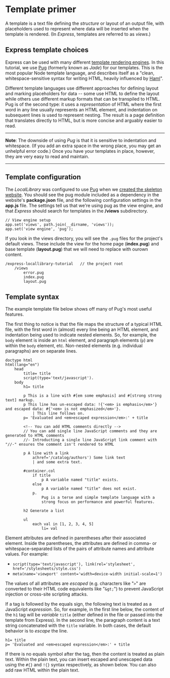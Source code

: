 # Template primer

A template is a text file defining the *structure* or layout of an output file, with placeholders used to represent where data will be inserted when the template is rendered. (In *Express*, templates are referred to as *views*.)

## Express template choices

Express can be used with many different [template rendering engines](https://expressjs.com/en/guide/using-template-engines.html). In this tutorial, we use [Pug](https://pugjs.org/api/getting-started.html) (formerly known as *Jade*) for our templates. This is the most popular Node template language, and describes itself as a "clean, whitespace-sensitive syntax for writing HTML, heavily influenced by [Haml](https://haml.info/)".

Different template languages use different approaches for defining layout and marking placeholders for data -- some use HTML to define the layout while others use different markup formats that can be transpiled to HTML. Pug is of the second type: it uses a *representation* of HTML where the first word in any line usually represents an HTML element, and indentation on subsequent lines is used to represent nesting. The result is a page definition that translates directly to HTML, but is more concise and arguably easier to read.

<hr>

**Note**: The downside of using *Pug* is that it is sensitive to indentation and whitespace. (If you add an extra space in the wrong place, you may get an unhelpful error code.) Once you have your templates in place, however, they are very easy to read and maintain.

<hr>

## Template configuration

The *LocalLibrary* was configured to use [Pug](https://pugjs.org/api/getting-started.html) when we [created the skeleton website](https://github.com/AndrewSRea/My_Learning_Port/tree/main/JavaScript/Server-Side_Website_Programming/Express_Web_Framework/Express_Tutorial_2#express-tutorial-part-2-creating-a-skeleton-website). You should see the pug module included as a dependency in the website's **package.json** file, and the following configuration settings in the **app.js** file. The settings tell us that we're using pug as the view engine, and that *Express* should search for templates in the **/views** subdirectory.
```
// View engine setup
app.set('views', path.join(__dirname, 'views'));
app.set('view engine', 'pug');
```
If you look in the views directory, you will see the `.pug` files for the project's default views. These include the view for the home page (**index.pug**) and base template (**layout.pug**) that we will need to replace with ourown content.
```
/express-locallibrary-tutorial   // the project root
    /views
        error.pug
        index.pug
        layout.pug
```

## Template syntax

The example template file below shows off many of Pug's most useful features.

The first thing to notice is that the file maps the structure of a typical HTML file, with the first word in (almost) every line being an HTML element, and indentation being used to indicate nested elements. So, for example, the `body` element is inside an `html` element, and paragraph elements (`p`) are within the `body` element, etc. Non-nested elements (e.g. individual paragraphs) are on separate lines.
```
doctype html
html(lang="en")
    head
        title= title
        script(type='text/javascript').
    body
        h1= title

        p This is a line with #[em some emphasis] and #[strong strong text] markup.
        p This line has un-escaped data: !{'<em> is emphasis</em>'} and escaped data: #{'<em> is not emphasized</em>'}.
            | This line follows on.
        p= 'Evaluated and <em>escaped expression</em>:' + title

        <!-- You can add HTML comments directly -->
        // You can add single line JavaScript comments and they are generated to HTML comments
        //- Introducting a single line JavaScript link comment with "//-" ensures the comment isn't rendered to HTML

        p A line with a link
            a(href='/catalog/authors') Some link text
            | and some extra text.

        #container.col
            if title
                p A variable named "title" exists.
            else
                p A variable named "title" does not exist.
            p.
                Pug is a terse and simple template language with a 
                strong focus on performance and powerful features.

        h2 Generate a list

        ul
            each val in [1, 2, 3, 4, 5]
                li= val
```
Element attributes are defined in parentheses after their associated element. Inside the parentheses, the attributes are defined in comma- or whitespace-separated lists of the pairs of attribute names and attribute values. For example:

* `script(type='text/javascript'), link(rel='stylesheet', href='/stylesheets/style.css')`
* `meta(name='viewport' content='width=device-width initial-scale=1')`

The values of all attributes are *escaped* (e.g. characters like "`>`" are converted to their HTML code equivalents like "`&gt;`") to prevent JavaScript injection or cross-site scripting attacks.

If a tag is followed by the equals sign, the following text is treated as a JavaScript *expression*. So, for example, in the first line below, the content of the `h1` tag will be *variable* `title` (either defined in the file or passed into the template from Express). In the second line, the paragraph content is a text string concatenated with the `title` variable. In both cases, the default behavior is to *escape* the line.
```
h1= title
p= 'Evaluated and <em>escaped expression</em>:' + title
```
If there is no equals symbol after the tag, then the content is treated as plain text. Within the plain text, you can insert escaped and unescaped data using the `#{}` and `!{}` syntax respectively, as shown below. You can also add raw HTML within the plain text.